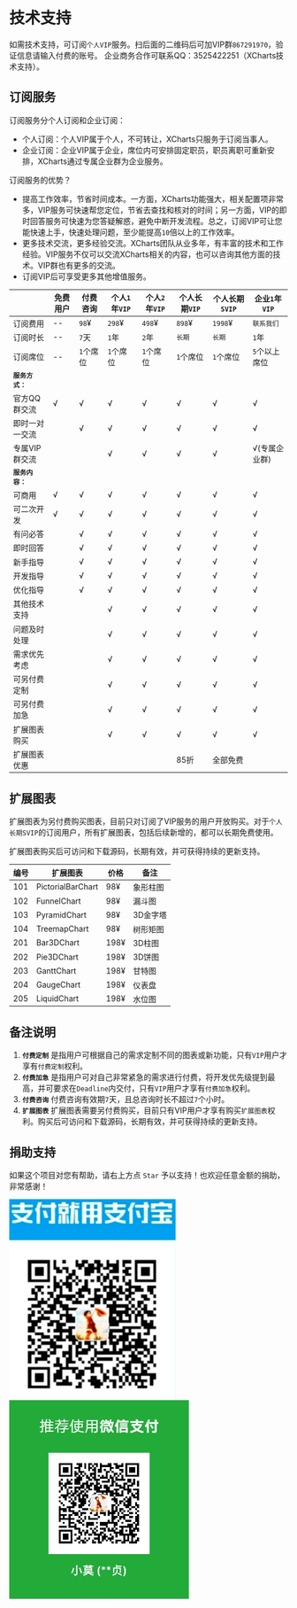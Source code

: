 # 技术支持

如需技术支持，可订阅`个人VIP`服务。扫后面的二维码后可加VIP群`867291970`，验证信息请输入付费的账号。  企业商务合作可联系QQ：3525422251（XCharts技术支持）。

## 订阅服务

订阅服务分个人订阅和企业订阅：

- 个人订阅：个人VIP属于个人，不可转让，XCharts只服务于订阅当事人。
- 企业订阅：企业VIP属于企业，席位内可安排固定职员，职员离职可重新安排，XCharts通过专属企业群为企业服务。

订阅服务的优势？

- 提高工作效率，节省时间成本。一方面，XCharts功能强大，相关配置项非常多，VIP服务可快速帮您定位，节省去查找和核对的时间；另一方面，VIP的即时回答服务可快速为您答疑解惑，避免中断开发流程。总之，订阅VIP可让您能快速上手，快速处理问题，至少能提高`10`倍以上的工作效率。
- 更多技术交流，更多经验交流。XCharts团队从业多年，有丰富的技术和工作经验。VIP服务不仅可以交流XCharts相关的内容，也可以咨询其他方面的技术。VIP群也有更多的交流。
- 订阅VIP后可享受更多其他增值服务。

| |免费用户|付费咨询|个人`1`年`VIP`|个人`2`年`VIP` | 个人长期`VIP` | 个人长期`SVIP` | 企业`1`年`VIP` |
| ----- |--|--|--|--|--|--|--|
| 订阅费用 | --  | `98`¥   | `298`¥ | `498`¥ | `898`¥ | `1998`¥ | `联系我们` |
| 订阅时长 | -- | `7`天 | `1`年 | `2`年 | `长期` | `长期` | `1`年
| 订阅席位 | -- | `1`个席位 | `1`个席位 | `1`个席位 | `1`个席位|`1`个席位|`5`个以上席位|
| __`服务方式：`__|
| 官方QQ群交流      | √ | √ | √ | √ | √ | √ | √ |
| 即时一对一交流     |   | √ | √ | √ | √ | √ | √ |
| 专属VIP群交流     |   |   | √ | √ | √ | √ | √(专属企业群) |
| __`服务内容：`__|
| 可商用           | √ | √ | √ | √ | √ | √ | √ |
| 可二次开发        | √ | √ | √ | √ | √ | √ | √ |
| 有问必答          |   | √ | √ | √ | √ | √ | √ |
| 即时回答          |   | √ | √ | √ | √ | √ | √ |
| 新手指导          |   | √ | √ | √ | √ | √ | √ |
| 开发指导          |   | √ | √ | √ | √ | √ | √ |
| 优化指导          |   | √ | √ | √ | √ | √ | √ |
| 其他技术支持       |   |   | √ | √ | √ | √ | √ |
| 问题及时处理       |   |   | √ | √ | √ | √ | √ |
| 需求优先考虑       |   |   | √ | √ | √ | √ | √ |
| 可另付费定制       |   |   | √ | √ | √ | √ | √ |
| 可另付费加急       |   |   | √ | √ | √ | √ | √ |
| 扩展图表购买       |   |   | √ | √ | √ | √ | √ |
| 扩展图表优惠       |   |   |   |   | 85折 | 全部免费 |  |

## 扩展图表

扩展图表为另付费购买图表，目前只对订阅了VIP服务的用户开放购买。对于`个人长期SVIP`的订阅用户，所有扩展图表，包括后续新增的，都可以长期免费使用。

扩展图表购买后可访问和下载源码，长期有效，并可获得持续的更新支持。

|编号|扩展图表|价格|备注|
|--|--|--|--|
| 101 | PictorialBarChart | 98¥   | 象形柱图 |
| 102 | FunnelChart       | 98¥   | 漏斗图 |
| 103 | PyramidChart      | 98¥   | 3D金字塔 |
| 104 | TreemapChart      | 98¥   | 树形矩图 |
| 201 | Bar3DChart        | 198¥  | 3D柱图 |
| 202 | Pie3DChart        | 198¥  | 3D饼图 |
| 203 | GanttChart        | 198¥  | 甘特图 |
| 204 | GaugeChart        | 198¥  | 仪表盘 |
| 205 | LiquidChart       | 198¥  | 水位图 |


## 备注说明

1. __`付费定制`__ 是指用户可根据自己的需求定制不同的图表或新功能，只有`VIP`用户才享有`付费定制`权利。
2. __`付费加急`__ 是指用户可对自己非常紧急的需求进行付费，将开发优先级提到最高，并可要求在`Deadline`内交付，只有`VIP`用户才享有`付费加急`权利。
3. __`付费咨询`__ 付费咨询有效期`7`天，且总咨询时长不超过`7`个小时。
4. __`扩展图表`__ 扩展图表需要另付费购买，目前只有VIP用户才享有购买`扩展图表`权利。购买后可访问和下载源码，长期有效，并可获得持续的更新支持。

## 捐助支持

如果这个项目对您有帮助，请右上方点 `Star` 予以支持！也欢迎任意金额的捐助，非常感谢！

![alipay-qrcode](res/alipay.png)
![wechat-qrcode](res/wechat.png)
